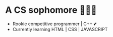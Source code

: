 # A CS sophomore 👨🏻‍💻
* Rookie competitive programmer | C++ 💕
* Currently learning HTML | CSS | JAVASCRIPT



